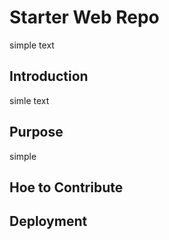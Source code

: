 # Starter Web Repo
simple text
## Introduction
simle text
## Purpose
simple
## Hoe to Contribute

## Deployment
